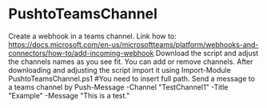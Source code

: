 # PushtoTeamsChannel
Create a webhook in a teams channel. 
Link how to: https://docs.microsoft.com/en-us/microsoftteams/platform/webhooks-and-connectors/how-to/add-incoming-webhook
Download the script and adjust the channels names as you see fit. You can add or remove channels. 
After downloading and adjusting the script import it using Import-Module PushtoTeamsChannel.ps1  #You need to insert full path. 
Send a message to a teams channel by Push-Message -Channel "TestChannel1" -Title "Example" -Message "This is a test."

